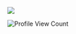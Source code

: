 <p>
  <img src="https://github-readme-stats.vercel.app/api?username=laggardkernel&show_icons=true"/>
</p>

![Profile View Count](https://komarev.com/ghpvc/?username=laggardkernel&color=blue&style=flat)


[github-profile-readme]: https://docs.github.com/en/github/setting-up-and-managing-your-github-profile/managing-your-profile-readme
[github-readme-stats]: https://github.com/anuraghazra/github-readme-stats#themes
[github-profile-views-counter]: https://github.com/antonkomarev/github-profile-views-counter
